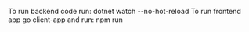 To run backend code run: dotnet watch --no-hot-reload
To run frontend app go client-app and run: npm run
